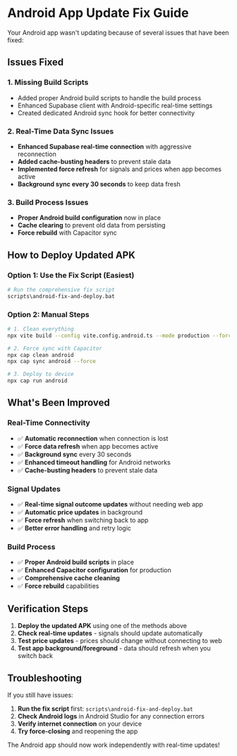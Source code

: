 # Android App Update Fix Guide

Your Android app wasn't updating because of several issues that have been fixed:

## Issues Fixed

### 1. Missing Build Scripts
- Added proper Android build scripts to handle the build process
- Enhanced Supabase client with Android-specific real-time settings
- Created dedicated Android sync hook for better connectivity

### 2. Real-Time Data Sync Issues
- **Enhanced Supabase real-time connection** with aggressive reconnection
- **Added cache-busting headers** to prevent stale data
- **Implemented force refresh** for signals and prices when app becomes active
- **Background sync every 30 seconds** to keep data fresh

### 3. Build Process Issues
- **Proper Android build configuration** now in place
- **Cache clearing** to prevent old data from persisting
- **Force rebuild** with Capacitor sync

## How to Deploy Updated APK

### Option 1: Use the Fix Script (Easiest)
```bash
# Run the comprehensive fix script
scripts\android-fix-and-deploy.bat
```

### Option 2: Manual Steps
```bash
# 1. Clean everything
npx vite build --config vite.config.android.ts --mode production --force

# 2. Force sync with Capacitor
npx cap clean android
npx cap sync android --force

# 3. Deploy to device
npx cap run android
```

## What's Been Improved

### Real-Time Connectivity
- ✅ **Automatic reconnection** when connection is lost
- ✅ **Force data refresh** when app becomes active
- ✅ **Background sync** every 30 seconds
- ✅ **Enhanced timeout handling** for Android networks
- ✅ **Cache-busting headers** to prevent stale data

### Signal Updates
- ✅ **Real-time signal outcome updates** without needing web app
- ✅ **Automatic price updates** in background
- ✅ **Force refresh** when switching back to app
- ✅ **Better error handling** and retry logic

### Build Process
- ✅ **Proper Android build scripts** in place
- ✅ **Enhanced Capacitor configuration** for production
- ✅ **Comprehensive cache cleaning** 
- ✅ **Force rebuild** capabilities

## Verification Steps

1. **Deploy the updated APK** using one of the methods above
2. **Check real-time updates** - signals should update automatically
3. **Test price updates** - prices should change without connecting to web
4. **Test app background/foreground** - data should refresh when you switch back

## Troubleshooting

If you still have issues:

1. **Run the fix script** first: `scripts\android-fix-and-deploy.bat`
2. **Check Android logs** in Android Studio for any connection errors
3. **Verify internet connection** on your device
4. **Try force-closing** and reopening the app

The Android app should now work independently with real-time updates!